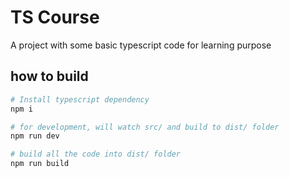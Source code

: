 # TS Course
A project with some basic typescript code for learning purpose

## how to build
```sh
# Install typescript dependency
npm i

# for development, will watch src/ and build to dist/ folder
npm run dev

# build all the code into dist/ folder
npm run build
```
